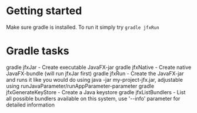 # Getting started
Make sure gradle is installed.
To run it simply try
`gradle jfxRun`

# Gradle tasks
gradle jfxJar - Create executable JavaFX-jar
gradle jfxNative - Create native JavaFX-bundle (will run jfxJar first)
gradle jfxRun - Create the JavaFX-jar and runs it like you would do using java -jar my-project-jfx.jar, adjustable using runJavaParameter/runAppParameter-parameter
gradle jfxGenerateKeyStore - Create a Java keystore
gradle jfxListBundlers - List all possible bundlers available on this system, use '--info' parameter for detailed information